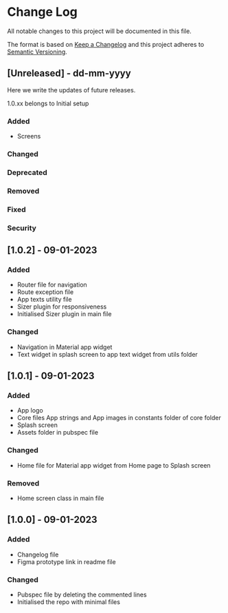 # Change Log
All notable changes to this project will be documented in this file.

The format is based on [Keep a Changelog](http://keepachangelog.com/)
and this project adheres to [Semantic Versioning](http://semver.org/).

## [Unreleased] - dd-mm-yyyy
Here we write the updates of future releases.

1.0.xx belongs to Initial setup

### Added
- Screens

### Changed

### Deprecated

### Removed

### Fixed

### Security


## [1.0.2] - 09-01-2023

### Added
- Router file for navigation
- Route exception file
- App texts utility file
- Sizer plugin for responsiveness
- Initialised Sizer plugin in main file

### Changed
- Navigation in Material app widget
- Text widget in splash screen to app text widget from utils folder


## [1.0.1] - 09-01-2023

### Added
- App logo
- Core files App strings and App images in constants folder of core folder
- Splash screen
- Assets folder in pubspec file

### Changed
- Home file for Material app widget from Home page to Splash screen

### Removed
- Home screen class in main file


## [1.0.0] - 09-01-2023

### Added
- Changelog file
- Figma prototype link in readme file

### Changed
- Pubspec file by deleting the commented lines
- Initialised the repo with minimal files